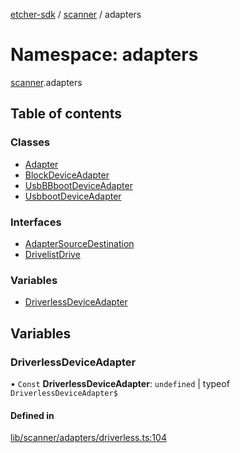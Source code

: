 [etcher-sdk](../README.md) / [scanner](scanner.md) / adapters

# Namespace: adapters

[scanner](scanner.md).adapters

## Table of contents

### Classes

- [Adapter](../classes/scanner.adapters.Adapter.md)
- [BlockDeviceAdapter](../classes/scanner.adapters.BlockDeviceAdapter.md)
- [UsbBBbootDeviceAdapter](../classes/scanner.adapters.UsbBBbootDeviceAdapter.md)
- [UsbbootDeviceAdapter](../classes/scanner.adapters.UsbbootDeviceAdapter.md)

### Interfaces

- [AdapterSourceDestination](../interfaces/scanner.adapters.AdapterSourceDestination.md)
- [DrivelistDrive](../interfaces/scanner.adapters.DrivelistDrive.md)

### Variables

- [DriverlessDeviceAdapter](scanner.adapters.md#driverlessdeviceadapter)

## Variables

### DriverlessDeviceAdapter

• `Const` **DriverlessDeviceAdapter**: `undefined` \| typeof `DriverlessDeviceAdapter$`

#### Defined in

[lib/scanner/adapters/driverless.ts:104](https://github.com/balena-io-modules/etcher-sdk/blob/2636458/lib/scanner/adapters/driverless.ts#L104)
